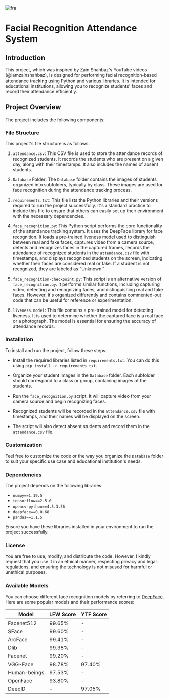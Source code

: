 ![fra](https://github.com/manuchehrqoriev798/Face-Recognition-Attendance-System/assets/112572372/ffb4a653-d734-4419-826c-603b9da250cf)
# Facial Recognition Attendance System


## Introduction

This project, which was inspired by Zain Shahbaz's YouTube videos (@iamzainshahbaz), is designed for performing facial recognition-based attendance tracking using Python and various libraries. It is intended for educational institutions, allowing you to recognize students' faces and record their attendance efficiently.

## Project Overview

The project includes the following components:

### File Structure

This project's file structure is as follows:

1. `attendance.csv`: This CSV file is used to store the attendance records of recognized students. It records the students who are present on a given day, along with their timestamps. It also includes the names of absent students.

2. `Database` Folder: The `Database` folder contains the images of students organized into subfolders, typically by class. These images are used for face recognition during the attendance tracking process.

3. `requirements.txt`: This file lists the Python libraries and their versions required to run the project successfully. It's a standard practice to include this file to ensure that others can easily set up their environment with the necessary dependencies.

4. `face_recognition.py`: This Python script performs the core functionality of the attendance tracking system. It uses the DeepFace library for face recognition. It loads a pre-trained liveness model used to distinguish between real and fake faces, captures video from a camera source, detects and recognizes faces in the captured frames, records the attendance of recognized students in the `attendance.csv` file with timestamps, and displays recognized students on the screen, indicating whether their faces are considered real or fake. If a student is not recognized, they are labeled as "Unknown."

5. `face_recognition-checkpoint.py`: This script is an alternative version of `face_recognition.py`. It performs similar functions, including capturing video, detecting and recognizing faces, and distinguishing real and fake faces. However, it's organized differently and contains commented-out code that can be useful for reference or experimentation.

6. `liveness.model`: This file contains a pre-trained model for detecting liveness. It is used to determine whether the captured face is a real face or a photograph. The model is essential for ensuring the accuracy of attendance records.

### Installation

To install and run the project, follow these steps:

- Install the required libraries listed in `requirements.txt`. You can do this using `pip install -r requirements.txt`.

- Organize your student images in the `Database` folder. Each subfolder should correspond to a class or group, containing images of the students.

- Run the `face_recognition.py` script. It will capture video from your camera source and begin recognizing faces.

- Recognized students will be recorded in the `attendance.csv` file with timestamps, and their names will be displayed on the screen.

- The script will also detect absent students and record them in the `attendance.csv` file.

### Customization

Feel free to customize the code or the way you organize the `Database` folder to suit your specific use case and educational institution's needs.

### Dependencies

The project depends on the following libraries:

- `numpy==1.19.5`
- `tensorflow==2.5.0`
- `opencv-python==4.5.3.56`
- `deepface==0.0.68`
- `pandas==1.1.5`

Ensure you have these libraries installed in your environment to run the project successfully.

### License

You are free to use, modify, and distribute the code. However, I kindly request that you use it in an ethical manner, respecting privacy and legal regulations, and ensuring the technology is not misused for harmful or unethical purposes.

### Available Models

You can choose different face recognition models by referring to [DeepFace](https://github.com/serengil/deepface). Here are some popular models and their performance scores:

| Model         | LFW Score | YTF Score |
|---------------|-----------|-----------|
| Facenet512    | 99.65%    | -         |
| SFace         | 99.60%    | -         |
| ArcFace       | 99.41%    | -         |
| Dlib          | 99.38%    | -         |
| Facenet       | 99.20%    | -         |
| VGG-Face      | 98.78%    | 97.40%    |
| Human-beings  | 97.53%    | -         |
| OpenFace      | 93.80%    | -         |
| DeepID        | -         | 97.05%    |


